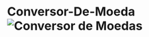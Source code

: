 # Conversor-De-Moeda![Conversor de Moedas](https://user-images.githubusercontent.com/91575487/178345317-48c5a215-8c31-4411-aefd-7bfdb8ba259e.png)
